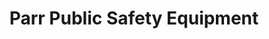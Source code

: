 ---
title: "Parr Public Safety Equipment"
url: /columbus/parr-public-safety-equipment/
shop: car repair
---